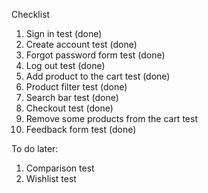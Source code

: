 Checklist
1. Sign in test (done)
2. Create account test (done)
3. Forgot password form test (done)
4. Log out test (done)
5. Add product to the cart test (done)
6. Product filter test (done)
7. Search bar test (done)
8. Checkout test (done)
9. Remove some products from the cart test
10. Feedback form test (done)

To do later:

1. Comparison test
2. Wishlist test